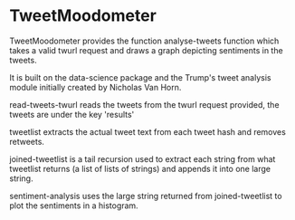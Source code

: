 # TweetMoodometer

TweetMoodometer  provides the function analyse-tweets function which takes a valid twurl request
and draws a graph depicting sentiments in the tweets. 

It is built on the data-science package and the Trump's tweet analysis module initially created by Nicholas Van Horn.

read-tweets-twurl reads the tweets from the twurl request provided, the tweets are under the key 'results'

tweetlist extracts the actual tweet text from each tweet hash and removes retweets.

joined-tweetlist is a tail recursion used to extract each string from what tweetlist returns (a list of lists of strings) 
and appends it into one large string.

sentiment-analysis uses the large string returned from joined-tweetlist to plot the sentiments in a histogram.

